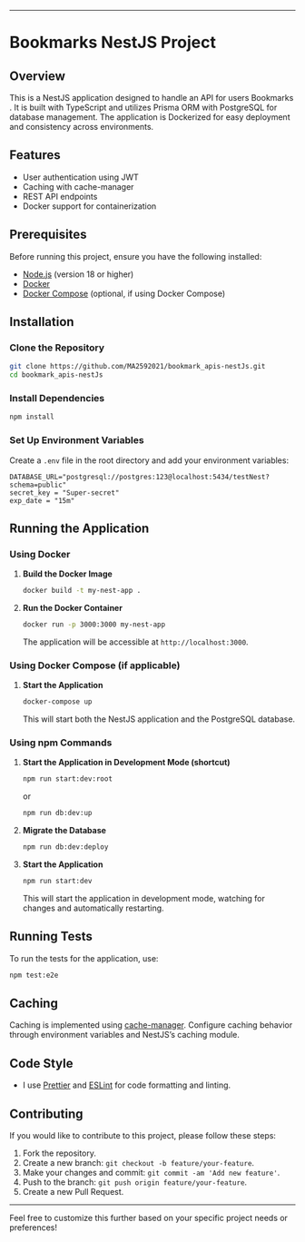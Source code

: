 
---

# Bookmarks NestJS Project

## Overview

This is a NestJS application designed to handle an API for users Bookmarks . It is built with TypeScript and utilizes Prisma ORM with PostgreSQL for database management. The application is Dockerized for easy deployment and consistency across environments.

## Features

- User authentication using JWT
- Caching with cache-manager
- REST API endpoints
- Docker support for containerization

## Prerequisites

Before running this project, ensure you have the following installed:

- [Node.js](https://nodejs.org) (version 18 or higher)
- [Docker](https://www.docker.com/get-started)
- [Docker Compose](https://docs.docker.com/compose/install/) (optional, if using Docker Compose)

## Installation

### Clone the Repository

```bash
git clone https://github.com/MA2592021/bookmark_apis-nestJs.git
cd bookmark_apis-nestJs
```

### Install Dependencies

```bash
npm install
```

### Set Up Environment Variables

Create a `.env` file in the root directory and add your environment variables:

```env
DATABASE_URL="postgresql://postgres:123@localhost:5434/testNest?schema=public"
secret_key = "Super-secret"
exp_date = "15m"
```

## Running the Application

### Using Docker

1. **Build the Docker Image**

   ```bash
   docker build -t my-nest-app .
   ```

2. **Run the Docker Container**

   ```bash
   docker run -p 3000:3000 my-nest-app
   ```

   The application will be accessible at `http://localhost:3000`.

### Using Docker Compose (if applicable)

1. **Start the Application**

   ```bash
   docker-compose up
   ```

   This will start both the NestJS application and the PostgreSQL database.

### Using npm Commands

1. **Start the Application in Development Mode (shortcut)**

   ```bash
   npm run start:dev:root
   ```

   or

   ```bash
   npm run db:dev:up
   ```

2. **Migrate the Database**

   ```bash
   npm run db:dev:deploy
   ```

3. **Start the Application**

   ```bash
   npm run start:dev
   ```

   This will start the application in development mode, watching for changes and automatically restarting.

## Running Tests

To run the tests for the application, use:

```bash
npm test:e2e
```

## Caching

Caching is implemented using [cache-manager](https://www.npmjs.com/package/cache-manager). Configure caching behavior through environment variables and NestJS’s caching module.

## Code Style

- I use [Prettier](https://prettier.io/) and [ESLint](https://eslint.org/) for code formatting and linting.

## Contributing

If you would like to contribute to this project, please follow these steps:

1. Fork the repository.
2. Create a new branch: `git checkout -b feature/your-feature`.
3. Make your changes and commit: `git commit -am 'Add new feature'`.
4. Push to the branch: `git push origin feature/your-feature`.
5. Create a new Pull Request.

---

Feel free to customize this further based on your specific project needs or preferences!

